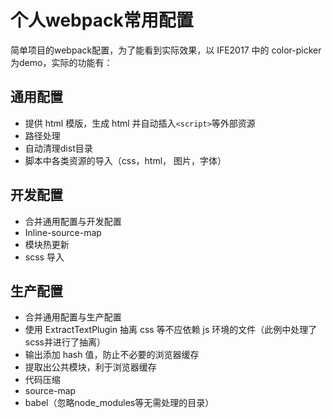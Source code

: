 # 个人webpack常用配置

简单项目的webpack配置，为了能看到实际效果，以 IFE2017 中的 color-picker 为demo，实际的功能有：

## 通用配置

* 提供 html 模版，生成 html 并自动插入`<script>`等外部资源
* 路径处理
* 自动清理dist目录
* 脚本中各类资源的导入（css，html， 图片，字体）

## 开发配置

* 合并通用配置与开发配置
* Inline-source-map
* 模块热更新
* scss 导入

## 生产配置

* 合并通用配置与生产配置
* 使用 ExtractTextPlugin 抽离 css 等不应依赖 js 环境的文件（此例中处理了scss并进行了抽离）
* 输出添加 hash 值，防止不必要的浏览器缓存
* 提取出公共模块，利于浏览器缓存
* 代码压缩
* source-map
* babel（忽略node_modules等无需处理的目录）